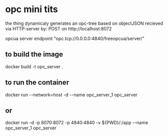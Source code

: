 # opc mini tits

the thing dynamicaly generates an opc-tree based on objectJSON recieved via HTTP-server by:
 POST on http://localhost:8072

opcua server endpoint
"opc.tcp://0.0.0.0:4840/freeopcua/server/"

## to build the image

docker build -t opc_server .

## to run the container
docker run --network=host -d --name opc_server_1 opc_server

## or 
docker run -d -p 8070:8072 -p 4840:4840 -v ${PWD}/:/app --name opc_server_1 opc_server